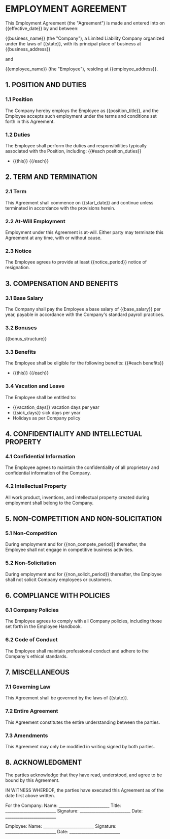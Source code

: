 # EMPLOYMENT AGREEMENT

This Employment Agreement (the "Agreement") is made and entered into on {{effective_date}} by and between:

{{business_name}} (the "Company"), a Limited Liability Company organized under the laws of {{state}}, with its principal place of business at {{business_address}}

and

{{employee_name}} (the "Employee"), residing at {{employee_address}}.

## 1. POSITION AND DUTIES

### 1.1 Position
The Company hereby employs the Employee as {{position_title}}, and the Employee accepts such employment under the terms and conditions set forth in this Agreement.

### 1.2 Duties
The Employee shall perform the duties and responsibilities typically associated with the Position, including:
{{#each position_duties}}
- {{this}}
{{/each}}

## 2. TERM AND TERMINATION

### 2.1 Term
This Agreement shall commence on {{start_date}} and continue unless terminated in accordance with the provisions herein.

### 2.2 At-Will Employment
Employment under this Agreement is at-will. Either party may terminate this Agreement at any time, with or without cause.

### 2.3 Notice
The Employee agrees to provide at least {{notice_period}} notice of resignation.

## 3. COMPENSATION AND BENEFITS

### 3.1 Base Salary
The Company shall pay the Employee a base salary of {{base_salary}} per year, payable in accordance with the Company's standard payroll practices.

### 3.2 Bonuses
{{bonus_structure}}

### 3.3 Benefits
The Employee shall be eligible for the following benefits:
{{#each benefits}}
- {{this}}
{{/each}}

### 3.4 Vacation and Leave
The Employee shall be entitled to:
- {{vacation_days}} vacation days per year
- {{sick_days}} sick days per year
- Holidays as per Company policy

## 4. CONFIDENTIALITY AND INTELLECTUAL PROPERTY

### 4.1 Confidential Information
The Employee agrees to maintain the confidentiality of all proprietary and confidential information of the Company.

### 4.2 Intellectual Property
All work product, inventions, and intellectual property created during employment shall belong to the Company.

## 5. NON-COMPETITION AND NON-SOLICITATION

### 5.1 Non-Competition
During employment and for {{non_compete_period}} thereafter, the Employee shall not engage in competitive business activities.

### 5.2 Non-Solicitation
During employment and for {{non_solicit_period}} thereafter, the Employee shall not solicit Company employees or customers.

## 6. COMPLIANCE WITH POLICIES

### 6.1 Company Policies
The Employee agrees to comply with all Company policies, including those set forth in the Employee Handbook.

### 6.2 Code of Conduct
The Employee shall maintain professional conduct and adhere to the Company's ethical standards.

## 7. MISCELLANEOUS

### 7.1 Governing Law
This Agreement shall be governed by the laws of {{state}}.

### 7.2 Entire Agreement
This Agreement constitutes the entire understanding between the parties.

### 7.3 Amendments
This Agreement may only be modified in writing signed by both parties.

## 8. ACKNOWLEDGMENT

The parties acknowledge that they have read, understood, and agree to be bound by this Agreement.

IN WITNESS WHEREOF, the parties have executed this Agreement as of the date first above written.

For the Company:
Name: _________________________
Title: _________________________
Signature: _________________________
Date: _________________________

Employee:
Name: _________________________
Signature: _________________________
Date: _________________________
